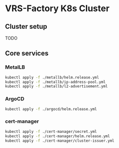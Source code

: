 # VRS-Factory K8s Cluster

## Cluster setup

TODO

## Core services

### MetalLB

```bash
kubectl apply -f ./metallb/helm.release.yml
kubectl apply -f ./metallb/ip-address-pool.yml
kubectl apply -f ./metallb/l2-advertisement.yml
```

### ArgoCD

```bash
kubectl apply -f ./argocd/helm.release.yml
```

### cert-manager

```bash
kubectl apply -f ./cert-manager/secret.yml
kubectl apply -f ./cert-manager/helm.release.yml
kubectl apply -f ./cert-manager/cluster-issuer.yml
```
